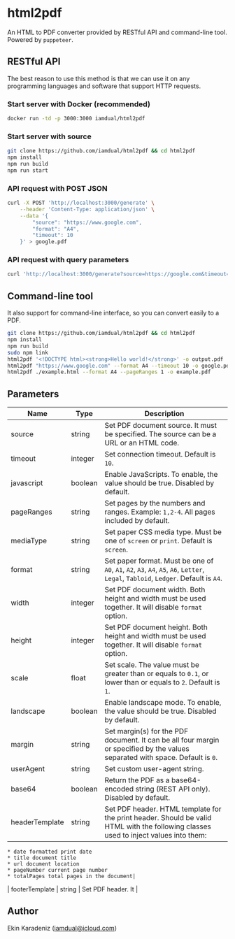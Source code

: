# html2pdf

An HTML to PDF converter provided by RESTful API and command-line tool. Powered by `puppeteer`.

## RESTful API

The best reason to use this method is that we can use it on any programming languages and software that support HTTP requests.

### Start server with Docker (recommended)

```bash
docker run -td -p 3000:3000 iamdual/html2pdf
```

### Start server with source

```bash
git clone https://github.com/iamdual/html2pdf && cd html2pdf
npm install
npm run build
npm run start
```

### API request with POST JSON

```bash
curl -X POST 'http://localhost:3000/generate' \
    --header 'Content-Type: application/json' \
    --data '{
        "source": "https://www.google.com",
        "format": "A4",
        "timeout": 10
    }' > google.pdf
```

### API request with query parameters

```bash
curl 'http://localhost:3000/generate?source=https://google.com&timeout=10' > google.pdf
```

## Command-line tool

It also support for command-line interface, so you can convert easily to a PDF.

```bash
git clone https://github.com/iamdual/html2pdf && cd html2pdf
npm install
npm run build
sudo npm link
html2pdf '<!DOCTYPE html><strong>Hello world!</strong>' -o output.pdf
html2pdf "https://www.google.com" --format A4 --timeout 10 -o google.pdf
html2pdf ./example.html --format A4 --pageRanges 1 -o example.pdf
```

## Parameters

| Name           | Type    | Description                                                                                                                         |
| ---------------| ------- | ----------------------------------------------------------------------------------------------------------------------------------- |
| source         | string  | Set PDF document source. It must be specified. The source can be a URL or an HTML code.                                             |
| timeout        | integer | Set connection timeout. Default is `10`.                                                                                            |
| javascript     | boolean | Enable JavaScripts. To enable, the value should be true. Disabled by default.                                                       |
| pageRanges     | string  | Set pages by the numbers and ranges. Example: `1,2-4`. All pages included by default.                                               |
| mediaType      | string  | Set paper CSS media type. Must be one of `screen` or `print`. Default is `screen`.                                                  |
| format         | string  | Set paper format. Must be one of `A0`, `A1`, `A2`, `A3`, `A4`, `A5`, `A6`, `Letter`, `Legal`, `Tabloid`, `Ledger`. Default is `A4`. |
| width          | integer | Set PDF document width. Both height and width must be used together. It will disable `format` option.                               |
| height         | integer | Set PDF document height. Both height and width must be used together. It will disable `format` option.                              |
| scale          | float   | Set scale. The value must be greater than or equals to `0.1`, or lower than or equals to `2`. Default is `1`.                       |
| landscape      | boolean | Enable landscape mode. To enable, the value should be true. Disabled by default.                                                    |
| margin         | string  | Set margin(s) for the PDF document. It can be all four margin or specified by the values separated with space. Default is `0`.      |
| userAgent      | string  | Set custom user-agent string.                                                                                                       |
| base64         | boolean | Return the PDF as a base64-encoded string (REST API only). Disabled by default.                                                     |
| headerTemplate | string  | Set PDF header. HTML template for the print header. Should be valid HTML with the following classes used to inject values into them:
    * date formatted print date
    * title document title
    * url document location
    * pageNumber current page number
    * totalPages total pages in the document|
| footerTemplate | string  | Set PDF header. It |

## Author

Ekin Karadeniz (iamdual@icloud.com)
